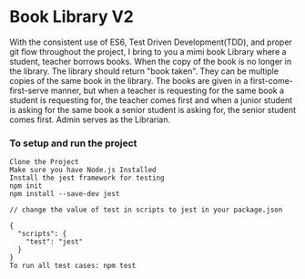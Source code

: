# Book Library V2
With the consistent use of ES6, Test Driven Development(TDD), and proper git flow throughout the project, 
I bring to you a mimi book Library where a student, teacher borrows books. When the copy
of the book is no longer in the library. The library should return "book
taken". They can be multiple copies of the same book in the library. The
books are given in a first-come-first-serve manner, but when a teacher
is requesting for the same book a student is requesting for, the teacher
comes first and when a junior student is asking for the same book a
senior student is asking for, the senior student comes first.
Admin serves as the Librarian.

### To setup and run the project
```
Clone the Project
Make sure you have Node.js Installed
Install the jest framework for testing
npm init
npm install --save-dev jest

// change the value of test in scripts to jest in your package.json

{
  "scripts": {
    "test": "jest"
  }
}
To run all test cases: npm test

